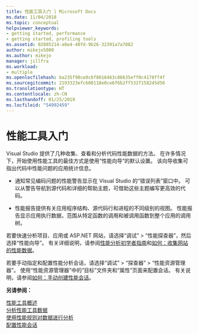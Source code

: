 ```yaml
---
title: 性能工具入门 | Microsoft Docs
ms.date: 11/04/2018
ms.topic: conceptual
helpviewer_keywords:
- getting started, performance
- getting started, profiling tools
ms.assetid: 02085214-a8e4-40fd-9b26-32391a7a7082
author: mikejo5000
ms.author: mikejo
manager: jillfra
ms.workload:
- multiple
ms.openlocfilehash: ba235f98ce0c6f8016463c86635eff0c4178ff4f
ms.sourcegitcommit: 2193323efc608118e0ce6f6b2ff532f158245d56
ms.translationtype: HT
ms.contentlocale: zh-CN
ms.lasthandoff: 01/25/2019
ms.locfileid: "54992459"
---
```

# <a name="getting-started-with-performance-tools"></a>性能工具入门

Visual Studio 提供了几种收集、查看和分析代码性能数据的方法。 在许多情况下，开始使用性能工具的最佳方式是使用“性能向导”的默认设置。 该向导收集可指出代码中性能问题的应用统计信息。  
  
- 通知常见编码问题的性能警告显示在 Visual Studio 的“错误列表”窗口中。 可以从警告导航到源代码和详细的帮助主题，可借助这些主题编写更高效的代码。

- 性能报告提供有关应用程序结构、源代码行和进程的不同级别的视图。 性能报告显示应用执行数据，范围从特定函数的调用和被调用函数到整个应用的调用树。  
  
若要快速分析项目、应用或 ASP.NET 网站，请选择“调试” > “性能探查器”，然后选择“性能向导”。 有关详细说明，请参阅[性能分析初学者指南](../profiling/beginners-guide-to-cpu-sampling.md)和[如何：收集网站的性能数据](../profiling/how-to-collect-performance-data-for-a-web-site.md)。  

若要手动指定和配置性能分析会话，请选择“调试” > “探查器” > “性能资源管理器”。 使用“性能资源管理器”中的“目标”文件夹和“属性”页面来配置会话。 有关说明，请参阅[如何：手动创建性能会话](../profiling/how-to-manually-create-performance-sessions.md)。  
  
**另请参阅：**
  
 [性能工具概述](../profiling/overviews-performance-tools.md)   
 [分析性能工具数据](../profiling/analyzing-performance-tools-data.md)   
 [使用性能规则对数据进行分析](../profiling/using-performance-rules-to-analyze-data.md)   
 [配置性能会话](../profiling/configuring-performance-sessions.md)